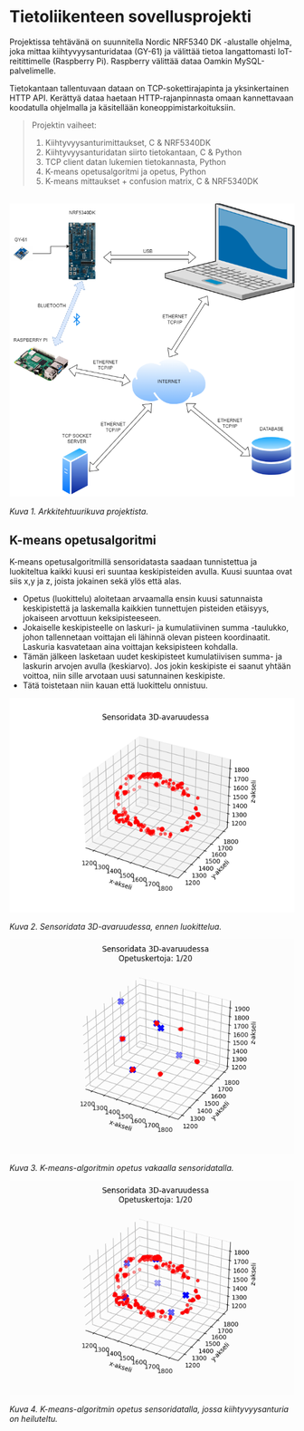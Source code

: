 # Tietoliikenteen sovellusprojekti
Projektissa tehtävänä on suunnitella Nordic NRF5340 DK -alustalle ohjelma, joka mittaa kiihtyvyysanturidataa (GY-61) ja välittää tietoa langattomasti IoT-reitittimelle (Raspberry Pi). Raspberry välittää dataa Oamkin MySQL-palvelimelle.

Tietokantaan tallentuvaan dataan on TCP-sokettirajapinta ja yksinkertainen HTTP API. Kerättyä dataa haetaan HTTP-rajanpinnasta omaan kannettavaan koodatulla ohjelmalla ja käsitellään koneoppimistarkoituksiin.  

>Projektin vaiheet:
>
>1. Kiihtyvyysanturimittaukset, C & NRF5340DK
>2. Kiihtyvyysanturidatan siirto tietokantaan, C & Python
>3. TCP client datan lukemien tietokannasta, Python
>4. K-means opetusalgoritmi ja opetus, Python
>5. K-means mittaukset + confusion matrix, C & NRF5340DK

<br/>

<picture>
 <img alt="Arkkitehtuurikuva" src="arkkitehtuurikuva.png">
</picture>

*Kuva 1. Arkkitehtuurikuva projektista.*

## K-means opetusalgoritmi
K-means opetusalgoritmillä sensoridatasta saadaan tunnistettua ja luokiteltua kaikki kuusi eri suuntaa keskipisteiden avulla. Kuusi suuntaa ovat siis x,y ja z, joista jokainen sekä ylös että alas.  
- Opetus (luokittelu) aloitetaan arvaamalla ensin kuusi satunnaista keskipistettä ja laskemalla kaikkien tunnettujen pisteiden etäisyys, jokaiseen arvottuun keksipisteeseen.  
- Jokaiselle keskipisteelle on laskuri- ja kumulatiivinen summa -taulukko, johon tallennetaan voittajan eli lähinnä olevan pisteen koordinaatit. Laskuria kasvatetaan aina voittajan keksipisteen kohdalla.  
- Tämän jälkeen lasketaan uudet keskipisteet kumulatiivisen summa- ja laskurin arvojen avulla (keskiarvo). Jos jokin keskipiste ei saanut yhtään voittoa, niin sille arvotaan uusi satunnainen keskipiste.  
- Tätä toistetaan niin kauan että luokittelu onnistuu.  

<picture>
 <img alt="Sensoridata3D" src="Sensoridata3D.png">
</picture>

*Kuva 2. Sensoridata 3D-avaruudessa, ennen luokittelua.*

<picture>
 <img alt="Opetus pelkkä vakaadata" src="kmeans_vakaadata.gif">
</picture>

*Kuva 3. K-means-algoritmin opetus vakaalla sensoridatalla.*

<picture>
 <img alt="Opetus kokodatalla" src="kmeans.gif">
</picture>

*Kuva 4. K-means-algoritmin opetus sensoridatalla, jossa kiihtyvyysanturia on heiluteltu.* 
